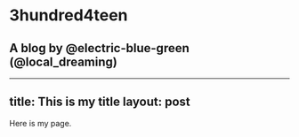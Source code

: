 # 3hundred4teen
## A blog by @electric-blue-green (@local_dreaming)
---
title: This is my title
layout: post
---

Here is my page.
